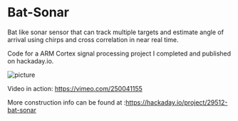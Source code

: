 # Bat-Sonar
Bat like sonar sensor that can track multiple targets and estimate angle of arrival using chirps and cross correlation in near real time.

Code for a ARM Cortex signal processing project I completed and published on hackaday.io.


![picture](https://hackaday.io/project/29512/gallery#01cb413dea81f85074b22ca78f82b2f9)


Video in action: https://vimeo.com/250041155

More construction info can be found at :https://hackaday.io/project/29512-bat-sonar


